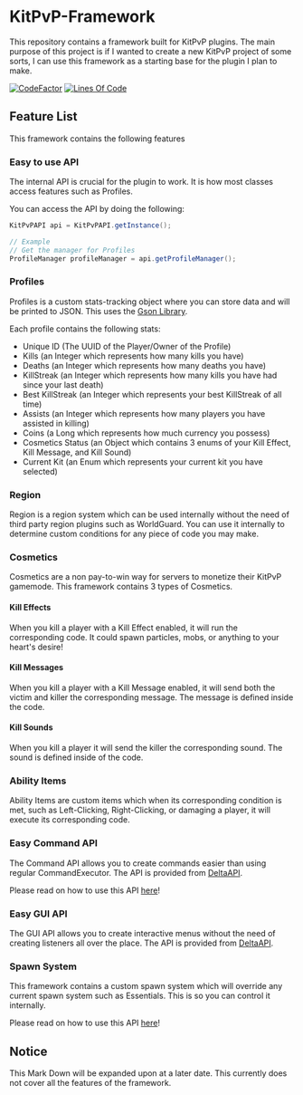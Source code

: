﻿# KitPvP-Framework

This repository contains a framework built for KitPvP plugins. The main purpose of this project is if I wanted to create
a new KitPvP project of some sorts, I can use this framework as a starting base for the plugin I plan to make.

[![CodeFactor](https://www.codefactor.io/repository/github/negativekb/kitpvp-framework/badge)](https://www.codefactor.io/repository/github/negativekb/kitpvp-framework) [![Lines Of Code](https://tokei.rs/b1/github/NegativeKB/KitPvP-Framework?category=code)](https://github.com/NegativeKB/KitPvP-Framework)


## Feature List

This framework contains the following features

### Easy to use API

The internal API is crucial for the plugin to work. It is how most classes access features such as Profiles.

You can access the API by doing the following:

```java
KitPvPAPI api = KitPvPAPI.getInstance();

// Example
// Get the manager for Profiles
ProfileManager profileManager = api.getProfileManager();
```

### Profiles

Profiles is a custom stats-tracking object where you can store data and will be printed to JSON. This uses
the [Gson Library](https://github.com/google/gson).

Each profile contains the following stats:

* Unique ID (The UUID of the Player/Owner of the Profile)
* Kills (an Integer which represents how many kills you have)
* Deaths (an Integer which represents how many deaths you have)
* KillStreak (an Integer which represents how many kills you have had since your last death)
* Best KillStreak (an Integer which represents your best KillStreak of all time)
* Assists (an Integer which represents how many players you have assisted in killing)
* Coins (a Long which represents how much currency you possess)
* Cosmetics Status (an Object which contains 3 enums of your Kill Effect, Kill Message, and Kill Sound)
* Current Kit (an Enum which represents your current kit you have selected)

### Region

Region is a region system which can be used internally without the need of third party region plugins such as
WorldGuard. You can use it internally to determine custom conditions for any piece of code you may make.

### Cosmetics

Cosmetics are a non pay-to-win way for servers to monetize their KitPvP gamemode. This framework contains 3 types of
Cosmetics.

#### Kill Effects

When you kill a player with a Kill Effect enabled, it will run the corresponding code. It could spawn particles, mobs,
or anything to your heart's desire!

#### Kill Messages

When you kill a player with a Kill Message enabled, it will send both the victim and killer the corresponding message.
The message is defined inside the code.

#### Kill Sounds

When you kill a player it will send the killer the corresponding sound. The sound is defined inside of the code.

### Ability Items

Ability Items are custom items which when its corresponding condition is met, such as Left-Clicking, Right-Clicking, or
damaging a player, it will execute its corresponding code.

### Easy Command API

The Command API allows you to create commands easier than using regular CommandExecutor. The API is provided
from [DeltaAPI](https://github.com/Delta-Development/DeltaAPI).

Please read on how to use this API [here](https://wiki.deltapvp.club/deltaapi/the-basics/commands)!

### Easy GUI API

The GUI API allows you to create interactive menus without the need of creating listeners all over the place. The API is
provided from [DeltaAPI](https://github.com/Delta-Development/DeltaAPI).

### Spawn System

This framework contains a custom spawn system which will override any current spawn system such as Essentials. This is
so you can control it internally.

Please read on how to use this API [here](https://wiki.deltapvp.club/deltaapi/the-basics/gui)!

## Notice

This Mark Down will be expanded upon at a later date. This currently does not cover all the features of the framework.
